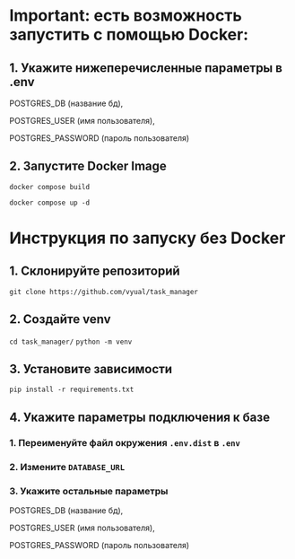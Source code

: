# Important: есть возможность запустить с помощью Docker:

## 1. Укажите нижеперечисленные параметры в .env
POSTGRES_DB (название бд),

POSTGRES_USER (имя пользователя),

POSTGRES_PASSWORD (пароль пользователя)

## 2. Запустите Docker Image

`docker compose build`

`docker compose up -d`

# Инструкция по запуску без Docker
## 1. Склонируйте репозиторий

`git clone https://github.com/vyual/task_manager`

## 2. Создайте venv

`cd task_manager/`
`python -m venv`

## 3. Установите зависимости

`pip install -r requirements.txt`

## 4. Укажите параметры подключения к базе

### 1. Переименуйте файл окружения `.env.dist` в `.env`
### 2. Измените `DATABASE_URL`
### 3. Укажите остальные параметры
POSTGRES_DB (название бд),

POSTGRES_USER (имя пользователя),

POSTGRES_PASSWORD (пароль пользователя)



